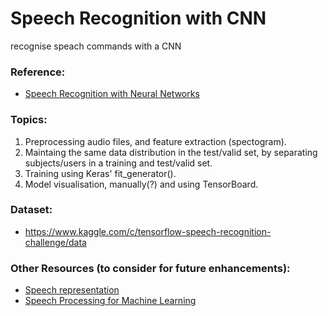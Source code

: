 # Speech Recognition with CNN
  recognise speach commands with a CNN

### Reference:
  - [Speech Recognition with Neural Networks](http://dkopczyk.quantee.co.uk/speech-nn/)
  
### Topics:
  1. Preprocessing audio files, and feature extraction (spectogram).
  2. Maintaing the same data distribution in the test/valid set, by separating subjects/users in a training and test/valid set.
  3. Training using Keras' fit_generator().
  4. Model visualisation, manually(?) and using TensorBoard.
  
### Dataset:
  - https://www.kaggle.com/c/tensorflow-speech-recognition-challenge/data
  
### Other Resources (to consider for future enhancements):
  - [Speech representation](https://www.kaggle.com/davids1992/speech-representation-and-data-exploration)
  - [Speech Processing for Machine Learning](https://haythamfayek.com/2016/04/21/speech-processing-for-machine-learning.html)
